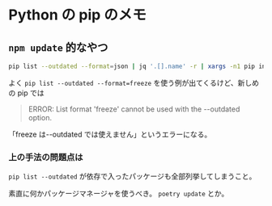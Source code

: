 # Python の pip のメモ

## `npm update` 的なやつ

```sh
pip list --outdated --format=json | jq '.[].name' -r | xargs -n1 pip install -U
```

よく
`pip list --outdated --format=freeze`
を使う例が出てくるけど、新しめの pip では

> ERROR: List format 'freeze' cannot be used with the --outdated option.

「freeze は--outdated では使えません」というエラーになる。

### 上の手法の問題点は

`pip list --outdated`
が依存で入ったパッケージも全部列挙してしまうこと。

素直に何かパッケージマネージャを使うべき。
`poetry update` とか。
